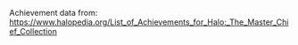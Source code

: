 Achievement data from: https://www.halopedia.org/List_of_Achievements_for_Halo:_The_Master_Chief_Collection